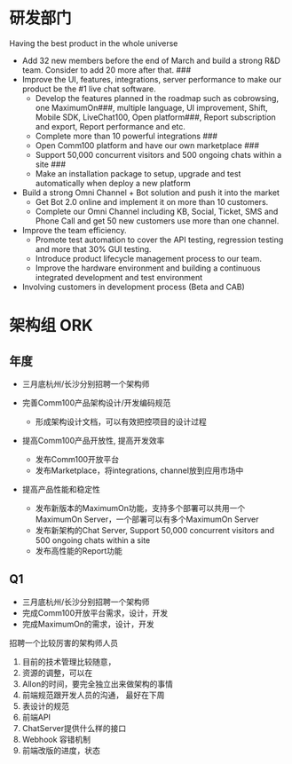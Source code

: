 # 研发部门

Having the best product in the whole universe

+ Add 32 new members before the end of March and build a strong R&D team. Consider to add 20 more after that.  ###
+ Improve the UI, features, integrations, server performance to make our product be the #1 live chat software. 
  - Develop the features planned in the roadmap such as cobrowsing, one MaximumOn###, multiple language, UI improvement, Shift, Mobile SDK, LiveChat100, Open platform###, Report subscription and export, Report performance and etc.
  - Complete more than 10 powerful integrations  ###
  - Open Comm100 platform and have our own marketplace   ###
  - Support 50,000 concurrent visitors and 500 ongoing chats within a site ###
  - Make an installation package to setup, upgrade and test automatically when deploy a new platform
+ Build a strong Omni Channel + Bot solution and push it into the market
  - Get Bot 2.0 online and implement it on more than 10 customers.
  - Complete our Omni Channel including KB, Social, Ticket, SMS and Phone Call and get 50 new customers use more than one channel.
+ Improve the team efficiency. 
  - Promote test automation to cover the API testing, regression testing and more that 30% GUI testing.
  - Introduce product lifecycle management process to our team.
  - Improve the hardware environment and building a continuous integrated development and test environment
+ Involving customers in development process (Beta and CAB)



# 架构组 ORK

## 年度
+ 三月底杭州/长沙分别招聘一个架构师 

+ 完善Comm100产品架构设计/开发编码规范
  - 形成架构设计文档，可以有效把控项目的设计过程

+ 提高Comm100产品开放性, 提高开发效率
  - 发布Comm100开放平台
  - 发布Marketplace，将integrations, channel放到应用市场中
  
+ 提高产品性能和稳定性
  - 发布新版本的MaximumOn功能，支持多个部署可以共用一个MaximumOn Server，一个部署可以有多个MaximumOn Server
  - 发布新架构的Chat Server, Support 50,000 concurrent visitors and 500 ongoing chats within a site
  - 发布高性能的Report功能

## Q1

+ 三月底杭州/长沙分别招聘一个架构师 
+ 完成Comm100开放平台需求，设计，开发
+ 完成MaximumOn的需求，设计，开发



招聘一个比较厉害的架构师人员

1. 目前的技术管理比较随意，
2. 资源的调整，可以在
3. Allon的时间，要完全独立出来做架构的事情
4. 前端规范跟开发人员的沟通， 最好在下周
5. 表设计的规范
6. 前端API
7. ChatServer提供什么样的接口
8. Webhook 容错机制
9. 前端改版的进度，状态




